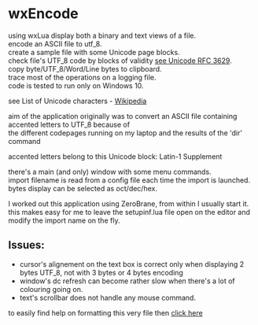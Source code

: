 # wxEncode

using wxLua display both a binary and text views of a file.  
encode an ASCII file to utf_8.  
create a sample file with some Unicode page blocks.  
check file's UTF_8 code by blocks of validity [see Unicode RFC 3629](https://tools.ietf.org/html/rfc3629#section-4).  
copy byte/UTF_8/Word/Line bytes to clipboard.  
trace most of the operations on a logging file.  
code is tested to run only on Windows 10.  

see List of Unicode characters - [Wikipedia](https://en.wikipedia.org/wiki/List_of_Unicode_characters)

aim of the application originally was to convert an ASCII file containing accented letters to UTF_8 because of  
the different codepages running on my laptop and the results of the 'dir' command

accented letters belong to this Unicode block: Latin-1 Supplement

there's a main (and only) window with some menu commands.  
import filename is read from a config file each time the import is launched.  
bytes display can be selected as oct/dec/hex.  

I worked out this application using ZeroBrane, from within I usually start it.  
this makes easy for me to leave the setupinf.lua file open on the editor and modify the import name on the fly.  

Issues:
-------

* cursor's alignement on the text box is correct only when displaying 2 bytes UTF_8, not with 3 bytes or 4 bytes encoding
* window's dc refresh can become rather slow when there's a lot of colouring going on.  
* text's scrollbar does not handle any mouse command.  


to easily find help on formatting this very file then [click here](https://help.github.com/articles/basic-writing-and-formatting-syntax/)
